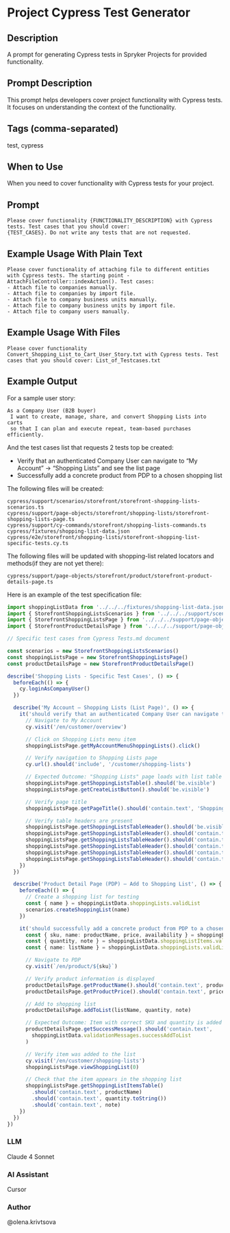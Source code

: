 # Project Cypress Test Generator

## Description

A prompt for generating Cypress tests in Spryker Projects for provided functionality.

## Prompt Description

This prompt helps developers cover project functionality with Cypress tests. It focuses on understanding the context of the functionality.

## Tags (comma-separated)
test, cypress

## When to Use

When you need to cover functionality with Cypress tests for your project.

## Prompt

```text
Please cover functionality {FUNCTIONALITY_DESCRIPTION} with Cypress tests. Test cases that you should cover:
{TEST_CASES}. Do not write any tests that are not requested.
```

## Example Usage With Plain Text

```text
Please cover functionality of attaching file to different entities with Cypress tests. The starting point - AttachFileController::indexAction(). Test cases:
- Attach file to companies manually.
- Attach file to companies by import file.
- Attach file to company business units manually.
- Attach file to company business units by import file.
- Attach file to company users manually.
```

## Example Usage With Files

```text
Please cover functionality Convert_Shopping_List_to_Cart_User_Story.txt with Cypress tests. Test cases that you should cover: List_of_Testcases.txt
```

## Example Output
For a sample user story:
```text
As a Company User (B2B buyer)
 I want to create, manage, share, and convert Shopping Lists into carts
 so that I can plan and execute repeat, team-based purchases efficiently.
```

And the test cases list that requests 2 tests top be created: 
* Verify that an authenticated Company User can navigate to “My Account” → “Shopping Lists” and see the list page
* Successfully add a concrete product from PDP to a chosen shopping list

The following files will be created:
```text
cypress/support/scenarios/storefront/storefront-shopping-lists-scenarios.ts
cypress/support/page-objects/storefront/shopping-lists/storefront-shopping-lists-page.ts
cypress/support/cy-commands/storefront/shopping-lists-commands.ts
cypress/fixtures/shopping-list-data.json
cypress/e2e/storefront/shopping-lists/storefront-shopping-list-specific-tests.cy.ts
```
The following files will be updated with shopping-list related locators and methods(if they are not yet there):
```text
cypress/support/page-objects/storefront/product/storefront-product-details-page.ts
```

Here is an example of the test specification file:

```ts
import shoppingListData from '../../../fixtures/shopping-list-data.json'
import { StorefrontShoppingListsScenarios } from '../../../support/scenarios/storefront/storefront-shopping-lists-scenarios'
import { StorefrontShoppingListsPage } from '../../../support/page-objects/storefront/shopping-lists/storefront-shopping-lists-page'
import { StorefrontProductDetailsPage } from '../../../support/page-objects/storefront/product/storefront-product-details-page'

// Specific test cases from Cypress Tests.md document

const scenarios = new StorefrontShoppingListsScenarios()
const shoppingListsPage = new StorefrontShoppingListsPage()
const productDetailsPage = new StorefrontProductDetailsPage()

describe('Shopping Lists - Specific Test Cases', () => {
  beforeEach(() => {
    cy.loginAsCompanyUser()
  })

  describe('My Account – Shopping Lists (List Page)', () => {
    it('should verify that an authenticated Company User can navigate to "My Account" → "Shopping Lists" and see the list page', () => {
      // Navigate to My Account
      cy.visit('/en/customer/overview')

      // Click on Shopping Lists menu item
      shoppingListsPage.getMyAccountMenuShoppingLists().click()

      // Verify navigation to Shopping Lists page
      cy.url().should('include', '/customer/shopping-lists')

      // Expected Outcome: "Shopping Lists" page loads with list table and action controls visible
      shoppingListsPage.getShoppingListsTable().should('be.visible')
      shoppingListsPage.getCreateListButton().should('be.visible')

      // Verify page title
      shoppingListsPage.getPageTitle().should('contain.text', 'Shopping Lists')

      // Verify table headers are present
      shoppingListsPage.getShoppingListsTableHeader().should('be.visible')
      shoppingListsPage.getShoppingListsTableHeader().should('contain.text', 'Name')
      shoppingListsPage.getShoppingListsTableHeader().should('contain.text', 'Owner')
      shoppingListsPage.getShoppingListsTableHeader().should('contain.text', 'Created')
      shoppingListsPage.getShoppingListsTableHeader().should('contain.text', 'Access Level')
      shoppingListsPage.getShoppingListsTableHeader().should('contain.text', 'Items')
    })
  })

  describe('Product Detail Page (PDP) – Add to Shopping List', () => {
    beforeEach(() => {
      // Create a shopping list for testing
      const { name } = shoppingListData.shoppingLists.validList
      scenarios.createShoppingList(name)
    })

    it('should successfully add a concrete product from PDP to a chosen shopping list', () => {
      const { sku, name: productName, price, availability } = shoppingListData.productData.concreteProduct
      const { quantity, note } = shoppingListData.shoppingListItems.validItem
      const { name: listName } = shoppingListData.shoppingLists.validList

      // Navigate to PDP
      cy.visit(`/en/product/${sku}`)

      // Verify product information is displayed
      productDetailsPage.getProductName().should('contain.text', productName)
      productDetailsPage.getProductPrice().should('contain.text', price)

      // Add to shopping list
      productDetailsPage.addToList(listName, quantity, note)

      // Expected Outcome: Item with correct SKU and quantity is added to the target list
      productDetailsPage.getSuccessMessage().should('contain.text', 
        shoppingListData.validationMessages.successAddToList
      )

      // Verify item was added to the list
      cy.visit('/en/customer/shopping-lists')
      shoppingListsPage.viewShoppingList(0)

      // Check that the item appears in the shopping list
      shoppingListsPage.getShoppingListItemsTable()
        .should('contain.text', productName)
        .should('contain.text', quantity.toString())
        .should('contain.text', note)
    })
  })
})

```


### LLM
Claude 4 Sonnet

### AI Assistant
Cursor

### Author
@olena.krivtsova